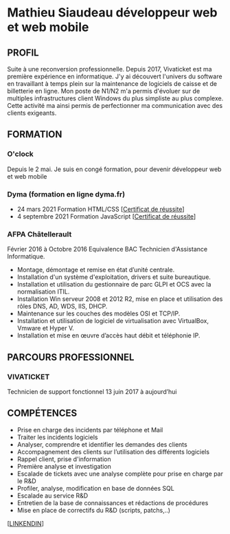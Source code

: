 # Mathieu Siaudeau développeur web et web mobile
## PROFIL

Suite à une reconversion
professionnelle. Depuis 2017,
Vivaticket est ma première
expérience en informatique. J'y ai
découvert l'univers du software en
travaillant à temps plein sur la
maintenance de logiciels de caisse et
de billetterie en ligne.
Mon poste de N1/N2 m'a permis
d'évoluer sur de multiples
infrastructures client Windows du plus
simpliste au plus complexe. Cette
activité ma ainsi permis de
perfectionner ma communication
avec des clients exigeants.

## FORMATION

### O'clock
Depuis le 2 mai. Je suis en congé formation, pour devenir développeur web et web mobile

### Dyma (formation en ligne dyma.fr)<br>
- 24 mars 2021
Formation HTML/CSS [[Certificat de réussite](https://dyma.fr/certification/5fe274c197f1d61c7ce4de4c/5dab7f032482b13eb493df12)]<br>
- 4 septembre 2021
Formation JavaScript [[Certificat de réussite](https://dyma.fr/certification/5fe274c197f1d61c7ce4de4c/5de1a78332cf6b3128beee34)]


### AFPA Châtellerault
Février 2016 à Octobre 2016
Equivalence BAC Technicien d'Assistance Informatique.
- Montage, démontage et remise en état d’unité centrale.
- Installation d'un système d'exploitation, drivers et suite bureautique.
- Installation et utilisation du gestionnaire de parc GLPI et OCS avec la
normalisation ITIL.
- Installation Win serveur 2008 et 2012 R2, mise en place et utilisation
des rôles DNS, AD, WDS, IIS, DHCP.
- Maintenance sur les couches des modèles OSI et TCP/IP.
- Installation et utilisation de logiciel de virtualisation avec VirtualBox,
Vmware et Hyper V.
- Installation et mise en œuvre d’accès haut débit et téléphonie IP. 

## PARCOURS PROFESSIONNEL



### VIVATICKET

Technicien de support fonctionnel
13 juin 2017 à aujourd’hui

## COMPÉTENCES
- Prise en charge des incidents par téléphone et Mail
- Traiter les incidents logiciels
- Analyser, comprendre et identifier les demandes des clients
- Accompagnement des clients sur l’utilisation des différents logiciels
- Rappel client, prise d'information
- Première analyse et investigation
- Escalade de tickets avec une analyse complète pour prise en charge
par le R&D
- Profiler, analyse, modification en base de données SQL
- Escalade au service R&D
- Entretien de la base de connaissances et rédactions de procédures
- Mise en place de correctifs du R&D (scripts, patchs,..)

[[LINKENDIN](https://www.linkedin.com/in/mathieu-siaudeau-241b98131/)]
